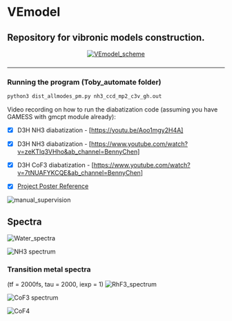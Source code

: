 # VEmodel
## Repository for vibronic models construction.
<div align="center">
  
[![VEmodel_scheme](https://github.com/bjb2chen/VEmodel/assets/51763900/7ee3d88b-7645-4715-914f-3b297a7b7997)]()

<h3>

</h3>

</div>

---

### Running the program (Toby_automate folder)

```py
python3 dist_allmodes_pm.py nh3_ccd_mp2_c3v_gh.out
```

Video recording on how to run the diabatization code (assuming you have GAMESS with gmcpt module already): 

- [x] D3H NH3 diabatization - [https://youtu.be/Aoo1mgy2H4A]

- [x] D3H NH3 diabatization - [https://www.youtube.com/watch?v=zeKTlq3VHho&ab_channel=BennyChen]

- [x] D3H CoF3 diabatization - [https://www.youtube.com/watch?v=7tNUAFYKCQE&ab_channel=BennyChen]

- [x] [Project Poster Reference](https://github.com/bjb2chen/vmodels/files/10171706/SCP2022_bjc_20685630_White.pdf)

![manual_supervision](https://github.com/bjb2chen/VEmodel/assets/51763900/e472d956-8c66-41d8-9d24-1e581f2c235d)

## Spectra

![Water_spectra](https://github.com/bjb2chen/vmodels/assets/51763900/4fb80100-99ca-4349-90be-90ca7f01cc85)

![NH3 spectrum](https://github.com/bjb2chen/vmodels/assets/51763900/0e81a86d-81f6-4a82-a29a-85708265afb2)

### Transition metal spectra

(tf = 2000fs, tau = 2000, iexp = 1)
![RhF3_spectrum](https://github.com/bjb2chen/VEmodel/assets/51763900/97234174-5bd0-4f83-a691-374efb1cabd3)

![CoF3 spectrum](https://github.com/bjb2chen/VEmodel/assets/51763900/780c155f-9136-418a-b337-974def80c28f)

![CoF4](https://github.com/bjb2chen/vmodels/assets/51763900/eb5d7752-d0d4-4151-9af5-d399e079bf3a)



